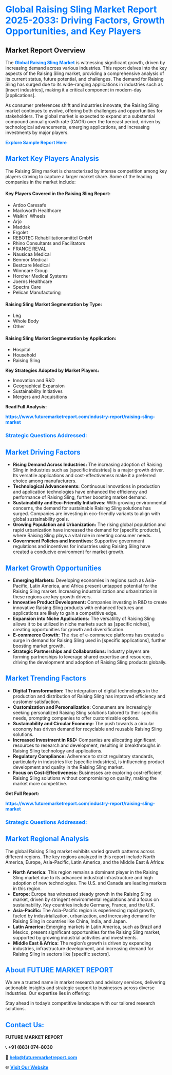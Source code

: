 <h1 style="color: #007BFF;">Global Raising Sling Market Report 2025-2033: Driving Factors, Growth Opportunities, and Key Players</h1>

<section id="overview">
<h2>Market Report Overview</h2>
<p>The <a href="https://www.futuremarketreport.com/industry-report/raising-sling-market" style="color: #007BFF; text-decoration: none;"><strong>Global Raising Sling Market</strong></a> is witnessing significant growth, driven by increasing demand across various industries. This report delves into the key aspects of the Raising Sling market, providing a comprehensive analysis of its current status, future potential, and challenges. The demand for Raising Sling has surged due to its wide-ranging applications in industries such as [insert industries], making it a critical component in modern-day [applications].</p>
<p>As consumer preferences shift and industries innovate, the Raising Sling market continues to evolve, offering both challenges and opportunities for stakeholders. The global market is expected to expand at a substantial compound annual growth rate (CAGR) over the forecast period, driven by technological advancements, emerging applications, and increasing investments by major players.</p>
</section>

<section id="overview">
<p><a href="https://www.futuremarketreport.com/request-sample/reportId=110933" style="color: #007BFF; text-decoration: none;"><strong>Explore Sample Report Here</strong></a></p>
</section>

<section id="key-players">
<h2 style="color: #007BFF;">Market Key Players Analysis</h2>
<p>The Raising Sling market is characterized by intense competition among key players striving to capture a larger market share. Some of the leading companies in the market include:</p>
<h4>Key Players Covered in the Raising Sling Report:</h4>
<ul><li>Ardoo Caresafe</li><li>Mackworth Healthcare</li><li>Walkin` Wheels</li><li>Arjo</li><li>Maddak</li><li>Ergolet</li><li>REBOTEC Rehabilitationsmittel GmbH</li><li>Rhino Consultants and Facilitators</li><li>FRANCE REVAL</li><li>Nausicaa Medical</li><li>Benmor Medical</li><li>Bestcare Medical</li><li>Winncare Group</li><li>Horcher Medical Systems</li><li>Joerns Healthcare</li><li>Spectra Care</li><li>Pelican Manufacturing</li></ul>
<h4>Raising Sling Market Segmentation by Type:</h4>
<ul><li>Leg</li><li>Whole Body</li><li>Other</li></ul>

<h4>Raising Sling Market Segmentation by Application:</h4>
<ul><li>Hospital</li><li>Household</li><li>Raising Sling</li></ul>
<p><strong>Key Strategies Adopted by Market Players:</strong></p>
<ul>
<li>Innovation and R&D</li>
<li>Geographical Expansion</li>
<li>Sustainability Initiatives</li>
<li>Mergers and Acquisitions</li>
</ul>
</section>

<section>
<p><strong>Read Full Analysis: </strong></p><a href="https://www.futuremarketreport.com/industry-report/raising-sling-market" style="color: #007BFF; text-decoration: none;"><strong>https://www.futuremarketreport.com/industry-report/raising-sling-market</strong></a>
<h3 style="color: #007BFF;">Strategic Questions Addressed:</h3>
</section>

<section id="driving-factors">
<h2 style="color: #007BFF;">Market Driving Factors</h2>
<ul>
<li><strong>Rising Demand Across Industries:</strong> The increasing adoption of Raising Sling in industries such as [specific industries] is a major growth driver. Its versatile applications and cost-effectiveness make it a preferred choice among manufacturers.</li>
<li><strong>Technological Advancements:</strong> Continuous innovations in production and application technologies have enhanced the efficiency and performance of Raising Sling, further boosting market demand.</li>
<li><strong>Sustainability and Eco-Friendly Initiatives:</strong> With growing environmental concerns, the demand for sustainable Raising Sling solutions has surged. Companies are investing in eco-friendly variants to align with global sustainability goals.</li>
<li><strong>Growing Population and Urbanization:</strong> The rising global population and rapid urbanization have increased the demand for [specific products], where Raising Sling plays a vital role in meeting consumer needs.</li>
<li><strong>Government Policies and Incentives:</strong> Supportive government regulations and incentives for industries using Raising Sling have created a conducive environment for market growth.</li>
</ul>
</section>

<section id="growth-opportunities">
<h2 style="color: #007BFF;">Market Growth Opportunities</h2>
<ul>
<li><strong>Emerging Markets:</strong> Developing economies in regions such as Asia-Pacific, Latin America, and Africa present untapped potential for the Raising Sling market. Increasing industrialization and urbanization in these regions are key growth drivers.</li>
<li><strong>Innovative Product Development:</strong> Companies investing in R&D to create innovative Raising Sling products with enhanced features and applications are likely to gain a competitive edge.</li>
<li><strong>Expansion into Niche Applications:</strong> The versatility of Raising Sling allows it to be utilized in niche markets such as [specific niches], creating opportunities for growth and diversification.</li>
<li><strong>E-commerce Growth:</strong> The rise of e-commerce platforms has created a surge in demand for Raising Sling used in [specific applications], further boosting market growth.</li>
<li><strong>Strategic Partnerships and Collaborations:</strong> Industry players are forming partnerships to leverage shared expertise and resources, driving the development and adoption of Raising Sling products globally.</li>
</ul>
</section>

<section id="trending-factors">
<h2 style="color: #007BFF;">Market Trending Factors</h2>
<ul>
<li><strong>Digital Transformation:</strong> The integration of digital technologies in the production and distribution of Raising Sling has improved efficiency and customer satisfaction.</li>
<li><strong>Customization and Personalization:</strong> Consumers are increasingly seeking personalized Raising Sling solutions tailored to their specific needs, prompting companies to offer customizable options.</li>
<li><strong>Sustainability and Circular Economy:</strong> The push towards a circular economy has driven demand for recyclable and reusable Raising Sling solutions.</li>
<li><strong>Increased Investment in R&D:</strong> Companies are allocating significant resources to research and development, resulting in breakthroughs in Raising Sling technology and applications.</li>
<li><strong>Regulatory Compliance:</strong> Adherence to strict regulatory standards, particularly in industries like [specific industries], is influencing product development and quality in the Raising Sling market.</li>
<li><strong>Focus on Cost-Effectiveness:</strong> Businesses are exploring cost-efficient Raising Sling solutions without compromising on quality, making the market more competitive.</li>
</ul>
</section>

<section>
<p><strong>Get Full Report: </strong></p><a href="https://www.futuremarketreport.com/industry-report/raising-sling-market" style="color: #007BFF; text-decoration: none;"><strong>https://www.futuremarketreport.com/industry-report/raising-sling-market</strong></a>
<h3 style="color: #007BFF;">Strategic Questions Addressed:</h3>
</section>


<section id="regional-analysis">
<h2 style="color: #007BFF;">Market Regional Analysis</h2>
<p>The global Raising Sling market exhibits varied growth patterns across different regions. The key regions analyzed in this report include North America, Europe, Asia-Pacific, Latin America, and the Middle East & Africa:</p>
<ul>
<li><strong>North America:</strong> This region remains a dominant player in the Raising Sling market due to its advanced industrial infrastructure and high adoption of new technologies. The U.S. and Canada are leading markets in this region.</li>
<li><strong>Europe:</strong> Europe has witnessed steady growth in the Raising Sling market, driven by stringent environmental regulations and a focus on sustainability. Key countries include Germany, France, and the U.K.</li>
<li><strong>Asia-Pacific:</strong> The Asia-Pacific region is experiencing rapid growth, fueled by industrialization, urbanization, and increasing demand for Raising Sling in countries like China, India, and Japan.</li>
<li><strong>Latin America:</strong> Emerging markets in Latin America, such as Brazil and Mexico, present significant opportunities for the Raising Sling market, supported by growing industrial activities and investments.</li>
<li><strong>Middle East & Africa:</strong> The region’s growth is driven by expanding industries, infrastructure development, and increasing demand for Raising Sling in sectors like [specific sectors].</li>
</ul>
</section>

<footer>
<h2 style="color: #007BFF;">About FUTURE MARKET REPORT</h2>
<p>We are a trusted name in market research and advisory services, delivering actionable insights and strategic support to businesses across diverse industries. Our expertise lies in offering:</p>

<p>Stay ahead in today’s competitive landscape with our tailored research solutions.</p>

<h2 style="color: #007BFF;">Contact Us:</h2>
<p><strong>FUTURE MARKET REPORT</strong></p>
<p>📞 <strong>+91 (883) 074-8030</strong></p>
<p>📧 <strong><a href="mailto:help@futuremarketreport.com" style="color: #007BFF;">help@futuremarketreport.com</a></strong></p>
<p>🌐 <strong><a href="https://www.futuremarketreport.com/" style="color: #007BFF;">Visit Our Website</a></strong></p>
</footer>